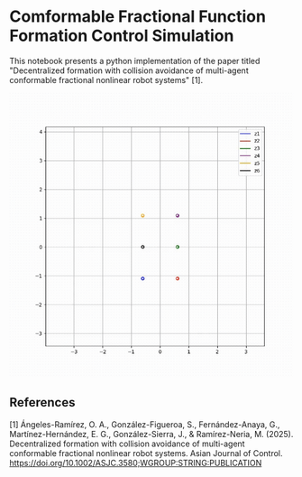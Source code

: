 # Comformable Fractional Function Formation Control Simulation

This notebook presents a python implementation of the paper titled "Decentralized formation with collision avoidance of multi-agent conformable fractional nonlinear robot systems" [1].

![Lidar Object Detection Demo](cff_sim.gif)

## References

[1] Ángeles-Ramírez, O. A., González-Figueroa, S., Fernández-Anaya, G., Martínez-Hernández, E. G., González-Sierra, J., & Ramírez-Neria, M. (2025). Decentralized formation with collision avoidance of multi-agent conformable fractional nonlinear robot systems. Asian Journal of Control. https://doi.org/10.1002/ASJC.3580;WGROUP:STRING:PUBLICATION
